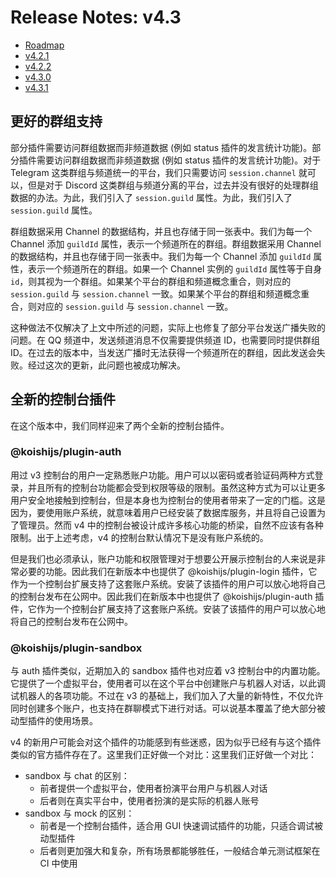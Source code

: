 # Release Notes: v4.3

- [Roadmap](https://github.com/koishijs/koishi/issues/501)
- [v4.2.1](https://github.com/koishijs/koishi/releases/tag/4.2.1)
- [v4.2.2](https://github.com/koishijs/koishi/releases/tag/4.2.2)
- [v4.3.0](https://github.com/koishijs/koishi/releases/tag/4.3.0)
- [v4.3.1](https://github.com/koishijs/koishi/releases/tag/4.3.1)

## 更好的群组支持

部分插件需要访问群组数据而非频道数据 (例如 status 插件的发言统计功能)。部分插件需要访问群组数据而非频道数据 (例如 status 插件的发言统计功能)。对于 Telegram 这类群组与频道统一的平台，我们只需要访问 `session.channel` 就可以，但是对于 Discord 这类群组与频道分离的平台，过去并没有很好的处理群组数据的办法。为此，我们引入了 `session.guild` 属性。为此，我们引入了 `session.guild` 属性。

群组数据采用 Channel 的数据结构，并且也存储于同一张表中。我们为每一个 Channel 添加 `guildId` 属性，表示一个频道所在的群组。群组数据采用 Channel 的数据结构，并且也存储于同一张表中。我们为每一个 Channel 添加 `guildId` 属性，表示一个频道所在的群组。如果一个 Channel 实例的 `guildId` 属性等于自身 `id`，则其视为一个群组。如果某个平台的群组和频道概念重合，则对应的 `session.guild` 与 `session.channel` 一致。如果某个平台的群组和频道概念重合，则对应的 `session.guild` 与 `session.channel` 一致。

这种做法不仅解决了上文中所述的问题，实际上也修复了部分平台发送广播失败的问题。在 QQ 频道中，发送频道消息不仅需要提供频道 ID，也需要同时提供群组 ID。在过去的版本中，当发送广播时无法获得一个频道所在的群组，因此发送会失败。经过这次的更新，此问题也被成功解决。

## 全新的控制台插件

在这个版本中，我们同样迎来了两个全新的控制台插件。

### @koishijs/plugin-auth

用过 v3 控制台的用户一定熟悉账户功能。用户可以以密码或者验证码两种方式登录，并且所有的控制台功能都会受到权限等级的限制。虽然这种方式为可以让更多用户安全地接触到控制台，但是本身也为控制台的使用者带来了一定的门槛。这是因为，要使用账户系统，就意味着用户已经安装了数据库服务，并且将自己设置为了管理员。然而 v4 中的控制台被设计成许多核心功能的桥梁，自然不应该有各种限制。出于上述考虑，v4 的控制台默认情况下是没有账户系统的。

但是我们也必须承认，账户功能和权限管理对于想要公开展示控制台的人来说是非常必要的功能。因此我们在新版本中也提供了 @koishijs/plugin-login 插件，它作为一个控制台扩展支持了这套账户系统。安装了该插件的用户可以放心地将自己的控制台发布在公网中。因此我们在新版本中也提供了 @koishijs/plugin-auth 插件，它作为一个控制台扩展支持了这套账户系统。安装了该插件的用户可以放心地将自己的控制台发布在公网中。

### @koishijs/plugin-sandbox

与 auth 插件类似，近期加入的 sandbox 插件也对应着 v3 控制台中的内置功能。它提供了一个虚拟平台，使用者可以在这个平台中创建账户与机器人对话，以此调试机器人的各项功能。不过在 v3 的基础上，我们加入了大量的新特性，不仅允许同时创建多个账户，也支持在群聊模式下进行对话。可以说基本覆盖了绝大部分被动型插件的使用场景。

v4 的新用户可能会对这个插件的功能感到有些迷惑，因为似乎已经有与这个插件类似的官方插件存在了。这里我们正好做一个对比：这里我们正好做一个对比：

- sandbox 与 chat 的区别：
  - 前者提供一个虚拟平台，使用者扮演平台用户与机器人对话
  - 后者则在真实平台中，使用者扮演的是实际的机器人账号
- sandbox 与 mock 的区别：
  - 前者是一个控制台插件，适合用 GUI 快速调试插件的功能，只适合调试被动型插件
  - 后者则更加强大和复杂，所有场景都能够胜任，一般结合单元测试框架在 CI 中使用
